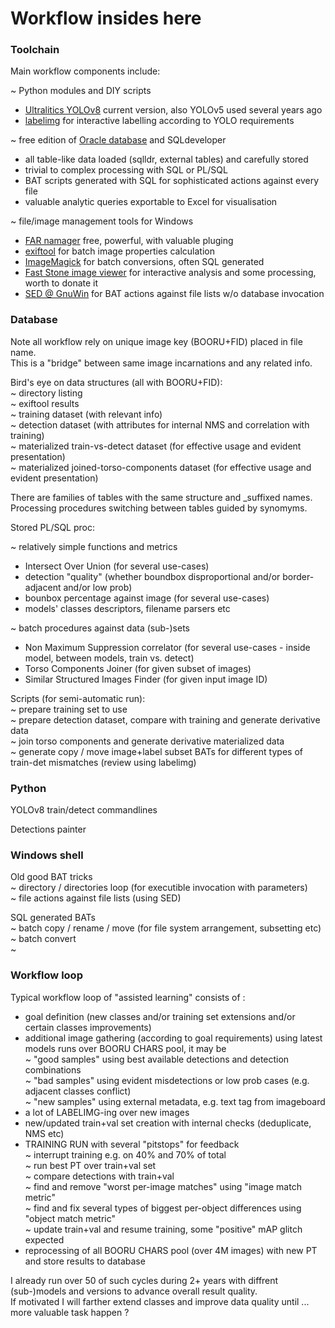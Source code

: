 # Workflow insides here

### Toolchain

Main workflow components include: <br>
 
~ Python modules and DIY scripts <br>
  - [Ultralitics YOLOv8](https://github.com/ultralytics/ultralytics) current version, also YOLOv5 used several years ago <br>
  - [labelimg](https://github.com/HumanSignal/labelImg) for interactive labelling according to YOLO requirements <br>
  
~ free edition of [Oracle database](https://www.oracle.com/database/free/get-started) and SQLdeveloper <br>
  - all table-like data loaded (sqlldr, external tables) and carefully stored
  - trivial to complex processing with SQL or PL/SQL <br>
  - BAT scripts generated with SQL for sophisticated actions against every file <br>
  - valuable analytic queries exportable to Excel for visualisation <br>

~ file/image management tools for Windows <br>
  - [FAR namager](https://github.com/FarGroup/FarManager) free, powerful, with valuable pluging <br>
  - [exiftool](https://exiftool.org) for batch image properties calculation <br>
  - [ImageMagick](https://imagemagick.org/index.php) for batch conversions, often SQL generated <br>
  - [Fast Stone image viewer](https://www.faststone.org/FSIVDownload.htm) for interactive analysis and some processing, worth to donate it <br>
  - [SED @ GnuWin](https://gnuwin32.sourceforge.net/packages/sed.htm) for BAT actions against file lists w/o database invocation <br>

### Database

Note all workflow rely on unique image key (BOORU+FID) placed in file name. <br>
This is a "bridge" between same image incarnations and any related info. <br>

Bird's eye on data structures (all with BOORU+FID): <br>
~ directory listing <br>
~ exiftool results <br>
~ training dataset (with relevant info) <br>
~ detection dataset (with attributes for internal NMS and correlation with training) <br>
~ materialized train-vs-detect dataset (for effective usage and evident presentation) <br>
~ materialized joined-torso-components dataset (for effective usage and evident presentation) <br>

There are families of tables with the same structure and _suffixed names. <br>
Processing procedures switching between tables guided by synomyms. <br>

Stored PL/SQL proc: <br>

~ relatively simple functions and metrics <br>
  - Intersect Over Union (for several use-cases) <br>
  - detection "quality" (whether boundbox disproportional and/or border-adjacent and/or low prob) <br>
  - bounbox percentage against image (for several use-cases) <br>
  - models' classes descriptors, filename parsers etc <br>

~ batch procedures against data (sub-)sets <br>
  - Non Maximum Suppression correlator (for several use-cases - inside model, between models, train vs. detect) <br>
  - Torso Components Joiner (for given subset of images) <br>
  - Similar Structured Images Finder (for given input image ID) <br>

Scripts (for semi-automatic run): <br>
~ prepare training set to use <br>
~ prepare detection dataset, compare with training and generate derivative data <br>
~ join torso components and generate derivative materialized data <br>
~ generate copy / move image+label subset BATs for different types of train-det mismatches (review using labelimg) <br>

### Python

YOLOv8 train/detect commandlines <br>

Detections painter <br>

### Windows shell

Old good BAT tricks <br>
~ directory / directories loop (for executible invocation with parameters) <br>
~ file actions against file lists (using SED) <br>

SQL generated BATs <br>
~ batch copy / rename / move (for file system arrangement, subsetting etc) <br>
~ batch convert <br>
~  <br>

### Workflow loop

Typical workflow loop of "assisted learning" consists of : <br>
- goal definition (new classes and/or training set extensions and/or certain classes improvements) <br>
- additional image gathering (according to goal requirements) using latest models runs over BOORU CHARS pool, it may be <br>
  ~ "good samples" using best available detections and detection combinations <br>
  ~ "bad samples" using evident misdetections or low prob cases (e.g. adjacent classes conflict) <br>
  ~ "new samples" using external metadata, e.g. text tag from imageboard <br>
- a lot of LABELIMG-ing over new images <br>
- new/updated train+val set creation with internal checks (deduplicate, NMS etc) <br>
- TRAINING RUN with several "pitstops" for feedback <br>
  ~ interrupt training e.g. on 40% and 70% of total <br>
  ~ run best PT over train+val set <br>
  ~ compare detections with train+val <br>
  ~ find and remove "worst per-image matches" using "image match metric" <br>
  ~ find and fix several types of biggest per-object differences using "object match metric" <br>
  ~ update train+val and resume training, some "positive" mAP glitch expected <br>
- reprocessing of all BOORU CHARS pool (over 4M images) with new PT and store results to database <br>

I already run over 50 of such cycles during 2+ years with diffrent (sub-)models and versions to advance overall result quality. <br>
If motivated I will farther extend classes and improve data quality until ... more valuable task happen ? <br>
